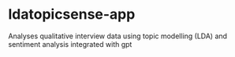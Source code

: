 # ldatopicsense-app
Analyses qualitative interview data using topic modelling (LDA) and sentiment analysis integrated with gpt
